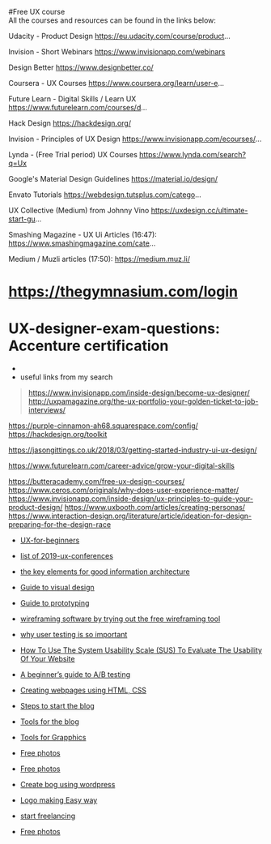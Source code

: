 #Free UX course  
All the courses and resources can be found in the links below: 

Udacity - Product Design 
https://eu.udacity.com/course/product...

Invision - Short Webinars 
https://www.invisionapp.com/webinars

Design Better 
https://www.designbetter.co/

Coursera - UX Courses 
https://www.coursera.org/learn/user-e...

Future Learn - Digital Skills / Learn UX 
https://www.futurelearn.com/courses/d...

Hack Design 
https://hackdesign.org/

Invision - Principles of UX Design 
https://www.invisionapp.com/ecourses/...

Lynda - (Free Trial period) UX Courses 
https://www.lynda.com/search?q=Ux

Google's Material Design Guidelines 
https://material.io/design/

Envato Tutorials 
https://webdesign.tutsplus.com/catego...

UX Collective (Medium) from Johnny Vino 
https://uxdesign.cc/ultimate-start-gu...

Smashing Magazine - UX Ui Articles (16:47):
https://www.smashingmagazine.com/cate...

Medium / Muzli articles (17:50):
https://medium.muz.li/



# https://thegymnasium.com/login  


# UX-designer-exam-questions: Accenture certification
- 
- useful links from my search  
> https://www.invisionapp.com/inside-design/become-ux-designer/  
> http://uxpamagazine.org/the-ux-portfolio-your-golden-ticket-to-job-interviews/  

 
https://purple-cinnamon-ah68.squarespace.com/config/
https://hackdesign.org/toolkit

https://jasongittings.co.uk/2018/03/getting-started-industry-ui-ux-design/

https://www.futurelearn.com/career-advice/grow-your-digital-skills

https://butteracademy.com/free-ux-design-courses/
https://www.ceros.com/originals/why-does-user-experience-matter/
https://www.invisionapp.com/inside-design/ux-principles-to-guide-your-product-design/
https://www.uxbooth.com/articles/creating-personas/
https://www.interaction-design.org/literature/article/ideation-for-design-preparing-for-the-design-race
* [UX-for-beginners](https://uxplanet.org/ux-for-beginners/home)
 
* [list of 2019-ux-conferences](https://www.invisionapp.com/inside-design/2019-ux-conferences/)  
* [the key elements for good information architecture](https://visual.ly/community/infographic/technology/eight-principles-information-architecture)  
* [Guide to visual design](https://www.usability.gov/what-and-why/visual-design.html)

* [Guide to prototyping](https://www.uxpin.com/studio/blog/what-is-a-prototype-a-guide-to-functional-ux/)
* [wireframing software by trying out the free wireframing tool](https://wireframe.cc/)
* [why user testing is so important](https://usabilla.com/blog/importance-user-testing/)
* [How To Use The System Usability Scale (SUS) To Evaluate The Usability Of Your Website](https://usabilitygeek.com/how-to-use-the-system-usability-scale-sus-to-evaluate-the-usability-of-your-website/)
* [ A beginner’s guide to A/B testing](https://medium.com/@InVisionApp/a-b-and-see-a-beginner-s-guide-to-a-b-testing-a16406f1a239)
* [ Creating webpages using HTML, CSS](https://www.codecademy.com/learn/learn-html)
* [Steps to start the blog](https://indiangirling.com/start-a-travel-blog/)
* [Tools for the blog](https://indiangirling.com/blogging-tools//)
* [Tools for Grapphics](https://www.canva.com/templates/social-graphics/pinterest-graphic/)
* [Free photos](https://pixabay.com/)
* [Free photos](https://unsplash.com/)
* [Create bog using wordpress](https://www.youtube.com/watch?v=NdVHrTRD3wU)
* [Logo making Easy way](https://logomaker.thehoth.com/)
* [start freelancing](https://www.fiverr.com/)
* [Free photos](https://pixabay.com/)



